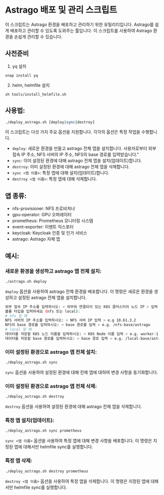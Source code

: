 # Astrago 배포 및 관리 스크립트

이 스크립트는 Astrago 환경을 배포하고 관리하기 위한 유틸리티입니다. Astrago를 쉽게 배포하고 관리할 수 있도록 도와주는 툴입니다. 이 스크립트를 사용하여 Astrago 환경을 손쉽게 관리할 수 있습니다.
## 사전준비
1. yq 설치
```aidl
snap install yq
```
2. helm, helmfile 설치
```aidl
sh tools/install_helmfile.sh
```

## 사용법:

```bash
./deploy_astrago.sh [deploy|sync|destroy]
```

이 스크립트는 다섯 가지 주요 옵션을 지원합니다. 각각의 옵션은 특정 작업을 수행합니다.

- `deploy`: 새로운 환경을 만들고 astrago 전체 앱을 설치합니다. 사용자로부터 외부 접속 IP 주소, NFS 서버의 IP 주소, NFS의 base 경로를 입력받습니다." 
- `sync`: 이미 설정된 환경에 대해 astrago 전체 앱을 설치(업데이트)합니다.
- `destroy`: 이미 설정된 환경에 대해 astrago 전체 앱을 삭제합니다. 
- `sync <앱 이름>`: 특정 앱에 대해 설치(업데이트)합니다. 
- `destroy <앱 이름>`: 특정 앱에 대해 삭제합니다.

## 앱 종류:
- nfs-provisioner: NFS 프로비저너
- gpu-operator: GPU 오퍼레이터
- prometheus: Prometheus 모니터링 시스템
- event-exporter: 이벤트 익스포터
- keycloak: Keycloak 인증 및 인가 서비스
- astrago: Astrago 자체 앱

## 예시:
### 새로운 환경을 생성하고 astrago 앱 전체 설치:
```bash
./astrago.sh deploy
```
`deploy` 옵션을 사용하여 astrago 전체 환경을 배포합니다. 이 명령은 새로운 환경을 생성하고 설정된 astrago 전체 앱을 설치합니다.
```bash
외부 접속 IP 주소를 입력하시오: < 외부와 연결되어 있는 K8S 클러스터의 노드 IP > 입력
볼륨 타입을 입력하세요 (nfs 또는 local): 
# nfs 일 때 
NFS 서버의 IP 주소를 입력하시오: < NFS 서버 IP 입력 > e.g 10.61.3.2
NFS의 base 경로를 입력하시오: < base 경로를 입력 > e.g. /nfs-base/astrago
# local 일 때 
데이터를 저장할 K8S 노드 이름을 입력하시오: < K8S Node 이름 입력 > e.g. worker-1
데이터를 저장할 base 경로를 입력하시오: < base 경로 입력 > e.g. /local-base/astrago

```

### 이미 설정된 환경으로 astrago 앱 전체 설치:
```bash
./deploy_astrago.sh sync
```
`sync` 옵션을 사용하여 설정된 환경에 대해 전체 앱에 대하여 변경 사항을 동기화합니다. 

### 이미 설정된 환경으로 astrago 앱 전체 삭제:
```bash
./deploy_astrago.sh destroy
```
`destroy` 옵션을 사용하여 설정된 환경에 대해 astrago 전체 앱을 삭제합니다. 

### 특정 앱 설치(업데이트):
```bash
./deploy_astrago.sh sync prometheus
```
`sync <앱 이름>` 옵션을 사용하여 특정 앱에 대해 변경 사항을 배포합니다. 이 명령은 지정된 앱에 대해서만 helmfile sync를 실행합니다.

### 특정 앱 삭제:
```bash
./deploy_astrago.sh destroy prometheus
```
`destroy <앱 이름>` 옵션을 사용하여 특정 앱을 삭제합니다. 이 명령은 지정된 앱에 대해서만 helmfile sync를 실행합니다.
